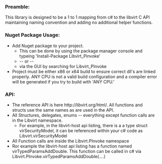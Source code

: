 <h3>Preamble:</h3>
<p>This library is designed to be a 1 to 1 mapping from c# to the libvirt C API maintaining naming convention and adding no additional helper functions.</p>
<h3>Nuget Package Usage:</h3>
<ul>
<li>
  Add Nuget package to your project.
  <ul>
  <li>
  This can be done by using the package manager console and typeing 'Install-Package Libvirt_Pinvoke' 
  </li>
  <li>
    -- or --
  </li>
  <li>
    via the GUI by searching for Libvirt_PInvoke
  </li>
  </ul>
</li>
  <li>
 Project must be either x86 or x64 build to ensure correct dll's are linked properly. ANY CPU is not a valid build configuration and a compiler error will be generated if you try to build with 'ANY CPU.'
  </li>
</ul>


<h3>API:</h3>
<ul>
 <li>
 The reference API is here http://libvirt.org/html/. All functions and structs use the same names as are used in the API.
 </li>
  <li>
 All Structures, delegates, enums -- everything except function calls are in the Libvirt namespace.
 <ul>
 <li>
 For example, in the libvirt-host api listing, there is a a type struct virSecurityModel, it can be referenced within your c# code as Libvirt.virSecurityModel
 </li>
 </ul>
 </li>
   <li>
 All Function calls are inside the Libvirt.PInvoke namespace
  <li>
Ror example the libvirt-host api listing has a function named virTypedParamsAddDouble. This function can be called in c# via Libvirt.PInvoke.virTypedParamsAddDouble(....)
 </li>
 </li>
</ul>
<br/> 


